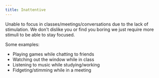 ```yaml
---
title: Inattentive
---
```


Unable to focus in classes/meetings/conversations due to the lack of stimulation. We don't dislike you or find you boring we just require more stimuli to be able to stay focused.

Some examples:

- Playing games while chatting to friends
- Watching out the window while in class
- Listening to music while studying/working
- Fidgeting/stimming while in a meeting
